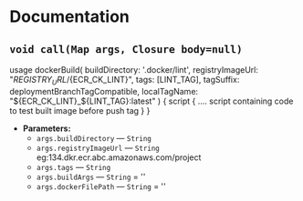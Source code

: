 # Documentation

## `void call(Map args, Closure body=null)`

usage dockerBuild( buildDirectory:   '.docker/lint', registryImageUrl: "${REGISTRY_URL}/${ECR_CK_LINT}", tags:             [LINT_TAG], tagSuffix:        deploymentBranchTagCompatible, localTagName:     "${ECR_CK_LINT}_${LINT_TAG}:latest" ) { script { .... script containing code to test built image before push tag } } 



 * **Parameters:**
   * `args.buildDirectory` — `String`
   * `args.registryImageUrl` — `String` eg:134.dkr.ecr.abc.amazonaws.com/project
   * `args.tags` — `String`
   * `args.buildArgs` — `String` = ''
   * `args.dockerFilePath` — `String` = ''
